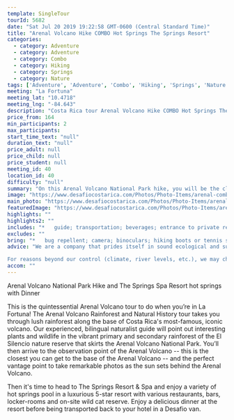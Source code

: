 ```yaml
---
template: SingleTour
tourId: 5682
date: "Sat Jul 20 2019 19:22:58 GMT-0600 (Central Standard Time)"
title: "Arenal Volcano Hike COMBO Hot Springs The Springs Resort"
categories: 
  - category: Adventure
  - category: Adventure
  - category: Combo
  - category: Hiking
  - category: Springs
  - category: Nature
tags: ['Adventure', 'Adventure', 'Combo', 'Hiking', 'Springs', 'Nature']
meeting: "La Fortuna"
meeting_lat: "10.4718"
meeting_lng: "-84.643"
description: "Costa Rica tour Arenal Volcano Hike COMBO Hot Springs The Springs Resort, id 5682"
price_from: 164
min_participants: 2
max_participants: 
start_time_text: "null"
duration_text: "null"
price_adult: null
price_child: null
price_student: null
meeting_id: 40
location_id: 40
difficulty: "null"
summary: "On this Arenal Volcano National Park hike, you will be the closest you can get to the Arenal Volcano! Hike through lush rainforest with an experienced naturalist guide who will point out interesting plants and wildlife and tell you all you want to know about Costa Rican nature and history! Then relax and soak in the natural hot springs at The Springs Resort plus enjoy a delicious dinner."
image: "https://www.desafiocostarica.com/Photos/Photo-Items/arenal-combo-tour-arenal-volcano-hike--the-springs-spa--resort--dinner-1406410431.jpg"
main_photo: "https://www.desafiocostarica.com/Photos/Photo-Items/arenal-combo-tour-arenal-volcano-hike--the-springs-spa--resort--dinner-1406410431.jpg"
featuredImage: "https://www.desafiocostarica.com/Photos/Photo-Items/arenal-combo-tour-arenal-volcano-hike--the-springs-spa--resort--dinner-1406410431.jpg"
highlights: ""
highlights2: ""
includes: "*   guide; transportation; beverages; entrance to private reserve; hot springs; dinner"
excludes: ""
bring: "*   bug repellent; camera; binoculars; hiking boots or tennis shoes; rain gear; swimsuit"
advice: "We are a company that prides itself in sound ecological and sustainable tourism practices. We adhere to Costa Rica National Park guidelines to stay on authorized paths and do not permit the extraction of plants or the feeding of wild animals.We have created these fun COMBO tours to help you economize time and money on your vacation - we will coordinate your tour pick-ups and drop-offs and in some COMBOs, you may have a short break back at your hotel to take a breather before the next tour. Please keep your itinerary with you so you are aware of your COMBO logistics.

For reasons beyond our control (climate, river levels, etc.), we may change to a more-suitable tour with an equal or similar adventure-appeal or offer other tour options so you don't miss out on a fun day in Costa Rica. We reserve the right to cancel a trip due to unfavorable conditions & will only run a tour according to our policies. Full refund is given if (on rare occasion) no tour is run. This adventure involves some inherent risk and physical exertion, so you must be in good physical conditions."
accom: ""
---
```

Arenal Volcano National Park Hike and The Springs Spa Resort hot springs with Dinner

This is the quintessential Arenal Volcano tour to do when you’re in La Fortuna! The Arenal Volcano Rainforest and Natural History tour takes you through lush rainforest along the base of Costa Rica's most-famous, iconic volcano. Our experienced, bilingual naturalist guide will point out interesting plants and wildlife in the vibrant primary and secondary rainforest of the El Silencio nature reserve that skirts the Arenal Volcano National Park. You’ll then arrive to the observation point of the Arenal Volcano -- this is the closest you can get to the base of the Arenal Volcano -- and the perfect vantage point to take remarkable photos as the sun sets behind the Arenal Volcano.

Then it's time to head to The Springs Resort & Spa and enjoy a variety of hot springs pool in a luxurious 5-star resort with various restaurants, bars, locker-rooms and on-site wild cat reserve. Enjoy a delicious dinner at the resort before being transported back to your hotel in a Desafio van.